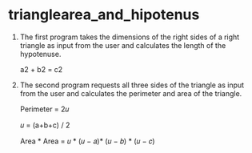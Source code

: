 # trianglearea_and_hipotenus
1. The first program takes the dimensions of the right sides of a right triangle as input from the user and calculates the length of the hypotenuse. 

    a2 + b2 = c2



2. The second program requests all three sides of the triangle as input from the user and calculates the perimeter and area of the triangle.

    Perimeter = 2𝑢

    𝑢 = (a+b+c) / 2

    Area * Area = 𝑢 * (𝑢 − 𝑎)* (𝑢 − 𝑏) * (𝑢 − 𝑐)
